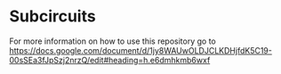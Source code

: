 # Subcircuits

For more information on how to use this repository go to https://docs.google.com/document/d/1jy8WAUwOLDJCLKDHjfdK5C19-00sSEa3fJpSzj2nrzQ/edit#heading=h.e6dmhkmb6wxf
